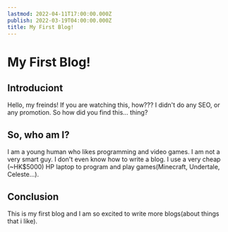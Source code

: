 ```yaml
---
lastmod: 2022-04-11T17:00:00.000Z
publish: 2022-03-19T04:00:00.000Z
title: My First Blog!
---
```


# My First Blog!

## Introduciont

Hello, my freinds! If you are watching this, how??? I didn't do any SEO, or any promotion. So how did you find this... thing?

## So, who am I?

I am a young human who likes programming and video games. I am not a very smart guy. I don't even know how to write a blog. I use a very cheap (~HK$5000) HP laptop to program and play games(Minecraft, Undertale, Celeste...).

## Conclusion

This is my first blog and I am so excited to write more blogs(about things that i like).
